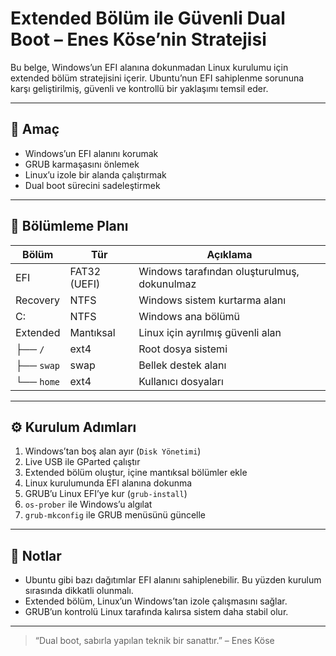 # Extended Bölüm ile Güvenli Dual Boot – Enes Köse’nin Stratejisi

Bu belge, Windows’un EFI alanına dokunmadan Linux kurulumu için extended bölüm stratejisini içerir. Ubuntu’nun EFI sahiplenme sorununa karşı geliştirilmiş, güvenli ve kontrollü bir yaklaşımı temsil eder.

---

## 🎯 Amaç
- Windows’un EFI alanını korumak  
- GRUB karmaşasını önlemek  
- Linux’u izole bir alanda çalıştırmak  
- Dual boot sürecini sadeleştirmek

---

## 🧱 Bölümleme Planı

| Bölüm | Tür | Açıklama |
|-------|-----|----------|
| EFI | FAT32 (UEFI) | Windows tarafından oluşturulmuş, dokunulmaz  
| Recovery | NTFS | Windows sistem kurtarma alanı  
| C: | NTFS | Windows ana bölümü  
| Extended | Mantıksal | Linux için ayrılmış güvenli alan  
| ├── `/` | ext4 | Root dosya sistemi  
| ├── `swap` | swap | Bellek destek alanı  
| └── `home` | ext4 | Kullanıcı dosyaları

---

## ⚙️ Kurulum Adımları

1. Windows’tan boş alan ayır (`Disk Yönetimi`)  
2. Live USB ile GParted çalıştır  
3. Extended bölüm oluştur, içine mantıksal bölümler ekle  
4. Linux kurulumunda EFI alanına dokunma  
5. GRUB’u Linux EFI’ye kur (`grub-install`)  
6. `os-prober` ile Windows’u algılat  
7. `grub-mkconfig` ile GRUB menüsünü güncelle

---

## 🧠 Notlar

- Ubuntu gibi bazı dağıtımlar EFI alanını sahiplenebilir. Bu yüzden kurulum sırasında dikkatli olunmalı.  
- Extended bölüm, Linux’un Windows’tan izole çalışmasını sağlar.  
- GRUB’un kontrolü Linux tarafında kalırsa sistem daha stabil olur.

---

> “Dual boot, sabırla yapılan teknik bir sanattır.” – Enes Köse
